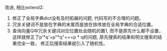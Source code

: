改进, 相比extend2: 
1. 修正了全局字典dict没有及时拓展的问题, 代码写的不合理的问题。
2. 冗余关键词不是放在字典的末尾而是放在排序放在全局字典的合适位置。
3. 查询向量Q中冗余关键词对应位置处会随机的置1, 而不是原先什么都不设置，
这样就修正了p'*q'+p"*q"===p * q的问题, 原先搜索的结果和明文搜索的结果完全一致，
修正后搜索结果就引入了随机性。
